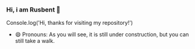 ### Hi, i am Rusbent 👋 
Console.log('Hi, thanks for visiting my repository!')
- 😄 Pronouns: As you will see, it is still under construction, but you can still take a walk.

